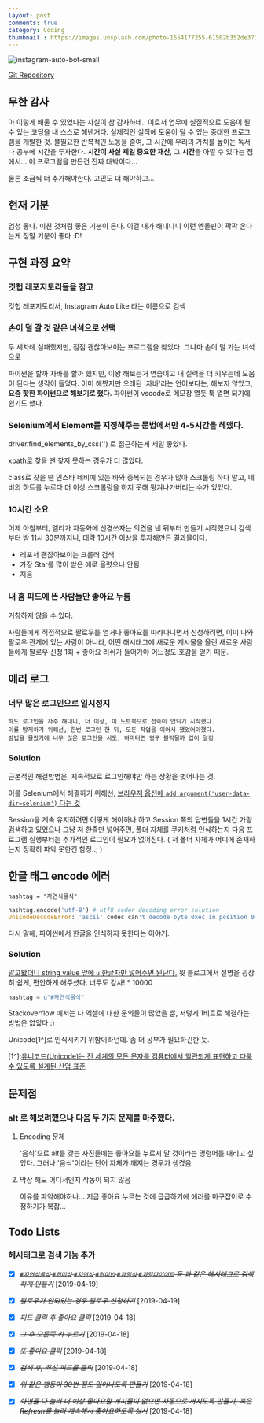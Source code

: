 ```yaml
---
layout: post
comments: true
category: Coding
thumbnail : https://images.unsplash.com/photo-1554177255-61502b352de3?ixlib=rb-1.2.1&ixid=eyJhcHBfaWQiOjEyMDd9&auto=format&fit=crop&w=1050&q=80
---
```



![instagram-auto-bot-small](https://user-images.githubusercontent.com/35059428/57276418-23f2c080-70d4-11e9-8af5-66711a5a60eb.gif)


[Git Repository](https://github.com/ollagada/instagram-auto-liker)

## 무한 감사

아 이렇게 배울 수 있었다는 사실이 참 감사하네..
이로서 업무에 실질적으로 도움이 될 수 있는 코딩을 내 스스로 해낸거다.
실제적인 실적에 도움이 될 수 있는 중대한 프로그램을 개발한 것.
불필요한 반복적인 노동을 줄여, 그 시간에 우리의 가치를 높이는 독서나 공부에 시간을 투자한다.
**시간이 사실 제일 중요한 재산**, 그 **시간**을 아낄 수 있다는 점에서... 이 프로그램을 만든건 진짜 대박이다...

물론 조금씩 더 추가해야한다.
고민도 더 해야하고...

## 현재 기분

엄청 좋다.
미친 것처럼 좋은 기분이 든다.
이걸 내가 해내다니
이런 엔돌핀이 팍팍 온다는게 정말 기분이 좋다 :D!



## 구현 과정 요약

### 깃헙 레포지토리들을 참고

깃헙 레포지토리서, Instagram Auto Like 라는 이름으로 검색

### 손이 덜 갈 것 같은 녀석으로 선택

두 세차례 실패했지만, 점점 괜찮아보이는 프로그램을 찾았다. 그나마 손이 덜 가는 녀석으로

파이썬을 할까 자바를 할까 했지만, 이왕 해보는거 연습이고 내 실력을 더 키우는데 도움이 된다는 생각이 들었다.
이미 해봤지만 오래된 '자바'라는 언어보다는, 해보지 않았고, **요즘 핫한 파이썬으로 해보기로 했다.**
파이썬이 vscode로 메모장 열듯 툭 열면 되기에 쉽기도 했다. 

### Selenium에서 Element를 지정해주는 문법에서만 4-5시간을 헤맸다.

driver.find_elements_by_css('') 로 접근하는게 제일 좋았다.

xpath로 찾을 땐 찾지 못하는 경우가 더 많았다.

class로 찾을 땐 인스타 네비에 있는 바와 중복되는 경우가 많아
스크롤링 하다 말고, 네비의 하트를 누르다 더 이상 스크롤링을 하지 못해 튕겨나가버리는 수가 있었다.

### 10시간 소요

어제 아침부터, 엘리가 자동화에 신경쓰자는 의견을 낸 뒤부터 만들기 시작했으니 검색부터 밤 11시 30분까지니, 대략 10시간 이상을 투자해만든 결과물이다.


  * 레포서 괜찮아보이는 크롤러 검색
  * 가장 Star를 많이 받은 애로 올렸으나 안됨
  * 지움

### 내 홈 피드에 뜬 사람들만 좋아요 누름

거창하지 않을 수 있다.

사람들에게 직접적으로 팔로우를 얻거나 좋아요를 따라다니면서 신청하려면, 이미 나와 팔로우 관계에 있는 사람이 아니라, 어떤 해시태그에 새로운 계시물을 올린 새로운 사람들에게 팔로우 신청 1회 + 좋아요 러쉬가 들어가야 어느정도 호감을 얻기 때문.


## 에러 로그

### 너무 많은 로그인으로 일시정지

    하도 로그인을 자주 해대니, 더 이상, 이 노트북으로 접속이 안되기 시작했다.
    이를 방지하기 위해선, 한번 로그인 한 뒤, 모든 작업을 이어서 했었어야했다.
    방법을 몰랐기에 너무 많은 로그인을 시도, 하마터면 영구 블럭될까 겁이 덜컹

### Solution    

근본적인 해결방법은, 지속적으로 로그인해야만 하는 상황을 벗어나는 것. 

이를 Selenium에서 해결하기 위해선,
[브라우저 옵션에 `add_argument('user-data-dir=selenium')` 다는 것](https://stackoverflow.com/questions/15058462/how-to-save-and-load-cookies-using-python-selenium-webdriver#answer-48665557)



Session을 계속 유지하려면 어떻게 해야하나 하고 Session 쪽의 답변들을 1시간 가량 검색하고 있었으나
그냥 저 한줄만 넣어주면, 폴더 자체를 쿠키처럼 인식하는지 다음 프로그램 실행부터는 추가적인 로그인이 필요가 없어진다.
( 저 폴더 자체가 어디에 존재하는지 정확히 파악 못한건 함정..; )


## 한글 태그 encode 에러

`hashtag = "자연식물식"`

```python
hashtag.encode('utf-8') # utf8 coder decoding error solution
UnicodeDecodeError: 'ascii' codec can't decode byte 0xec in position 0: ordinal not in range(128)
```

다시 말해, 파이썬에서 한글을 인식하지 못한다는 이야기.

### Solution

[알고봤더니 string value 앞에 `u` 한글자만 넣어주면 된단다.](https://ifyourfriendishacker.tistory.com/5)
윗 블로그에서 설명을 굉장히 쉽게, 편안하게 해주셨다. 너무도 감사! * 10000

```python
hashtag = u"#자연식물식"
```

Stackoverflow 에서는 다 엑셀에 대한 문의들이 많았을 뿐, 저렇게 1비트로 해결하는 방법은 없었다 :)

Unicode[1^]로 인식시키기 위함이라던데.
좀 더 공부가 필요하긴한 듯.

[1^]:[유니코드(Unicode)는 전 세계의 모든 문자를 컴퓨터에서 일관되게 표현하고 다룰 수 있도록 설계된 산업 표준](https://ko.wikipedia.org/wiki/%EC%9C%A0%EB%8B%88%EC%BD%94%EB%93%9C)


## 문제점

### alt 로 해보려했으나 다음 두 가지 문제를 마주했다.

1. Encoding 문제

    '음식'으로 alt를 갖는 사진들에는 좋아요를 누르지 말 것이라는 명령어를 내리고 싶었다.
    그러나 '음식'이라는 단어 자체가 깨지는 경우가 생겼음

2. 막상 해도 어디서인지 작동이 되지 않음

    이유를 파악해야하나... 지금 좋아요 누르는 것에 급급하기에 
    에러를 마구잡이로 수정하기가 복잡...




## Todo Lists

### 헤시태그로 검색 기능 추가

* [X] ~~*`#자연식물식` `#현미식` `#자연식` `#현미밥` `#과일식` `#과일다이어트` 등 과 같은 헤시태그로 검색 하게 만들기*~~ [2019-04-19]
* [X] ~~*팔로우가 안되있는 경우 팔로우 신청하기*~~ [2019-04-19]
* [X] ~~*피드 클릭 후 좋아요 클릭*~~ [2019-04-18]
* [X] ~~*그 후 오른쪽 키 누르기*~~ [2019-04-18]
* [X] ~~*또 좋아요 클릭*~~ [2019-04-18]
* [X] ~~*검색 후, 최신 피드를 클릭*~~ [2019-04-18]
* [X] ~~*위 같은 행동이 30번 정도 일어나도록 만들기*~~ [2019-04-18]
* [X] ~~*화면을 다 눌러 더 이상 좋아요할 게시물이 없으면 자동으로 꺼지도록 만들기, 혹은 Refresh를 눌러 계속해서 좋아요하도록 실시*~~ [2019-04-18]
    


